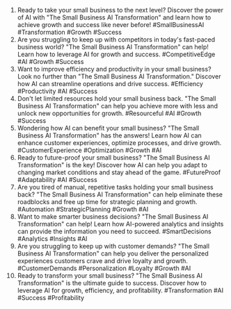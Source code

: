 1. Ready to take your small business to the next level? Discover the power of AI with "The Small Business AI Transformation" and learn how to achieve growth and success like never before! #SmallBusinessAI #Transformation #Growth #Success
2. Are you struggling to keep up with competitors in today's fast-paced business world? "The Small Business AI Transformation" can help! Learn how to leverage AI for growth and success. #CompetitiveEdge #AI #Growth #Success
3. Want to improve efficiency and productivity in your small business? Look no further than "The Small Business AI Transformation." Discover how AI can streamline operations and drive success. #Efficiency #Productivity #AI #Success
4. Don't let limited resources hold your small business back. "The Small Business AI Transformation" can help you achieve more with less and unlock new opportunities for growth. #Resourceful #AI #Growth #Success
5. Wondering how AI can benefit your small business? "The Small Business AI Transformation" has the answers! Learn how AI can enhance customer experiences, optimize processes, and drive growth. #CustomerExperience #Optimization #Growth #AI
6. Ready to future-proof your small business? "The Small Business AI Transformation" is the key! Discover how AI can help you adapt to changing market conditions and stay ahead of the game. #FutureProof #Adaptability #AI #Success
7. Are you tired of manual, repetitive tasks holding your small business back? "The Small Business AI Transformation" can help eliminate these roadblocks and free up time for strategic planning and growth. #Automation #StrategicPlanning #Growth #AI
8. Want to make smarter business decisions? "The Small Business AI Transformation" can help! Learn how AI-powered analytics and insights can provide the information you need to succeed. #SmartDecisions #Analytics #Insights #AI
9. Are you struggling to keep up with customer demands? "The Small Business AI Transformation" can help you deliver the personalized experiences customers crave and drive loyalty and growth. #CustomerDemands #Personalization #Loyalty #Growth #AI
10. Ready to transform your small business? "The Small Business AI Transformation" is the ultimate guide to success. Discover how to leverage AI for growth, efficiency, and profitability. #Transformation #AI #Success #Profitability
